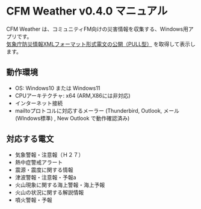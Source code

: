 # CFM Weather v0.4.0 マニュアル
CFM Weather は、コミュニティFM向けの災害情報を収集する、Windows用アプリです。  
[気象庁防災情報XMLフォーマット形式電文の公開（PULL型）](https://xml.kishou.go.jp/xmlpull.html#127) を取得して表示します。
## 動作環境
- OS: Windows10 または Windows11
- CPUアーキテクチャ: x64 (ARM,X86には非対応)
- インターネット接続
- mailtoプロトコルに対応するメーラー
  (Thunderbird, Outlook, メール(WIndows標準) , New Outlook で動作確認済み)
## 対応する電文
- 気象警報・注意報（Ｈ２７）
- 熱中症警戒アラート
- 震源・震度に関する情報
- 津波警報・注意報・予報a
- 火山現象に関する海上警報・海上予報
- 火山の状況に関する解説情報
- 噴火警報・予報
